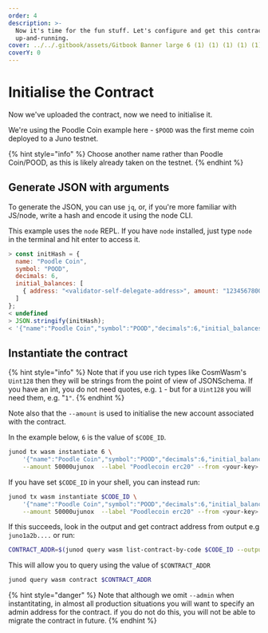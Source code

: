 ```yaml
---
order: 4
description: >-
  Now it's time for the fun stuff. Let's configure and get this contract
  up-and-running.
cover: ../../.gitbook/assets/Gitbook Banner large 6 (1) (1) (1) (1) (1) (1) (24).png
coverY: 0
---
```


# Initialise the Contract

Now we've uploaded the contract, now we need to initialise it.

We're using the Poodle Coin example here - `$POOD` was the first meme coin deployed to a Juno testnet.

{% hint style="info" %}
Choose another name rather than Poodle Coin/POOD, as this is likely already taken on the testnet.
{% endhint %}

## Generate JSON with arguments

To generate the JSON, you can use `jq`, or, if you're more familiar with JS/node, write a hash and encode it using the node CLI.

This example uses the `node` REPL. If you have `node` installed, just type `node` in the terminal and hit enter to access it.

```javascript
> const initHash = {
  name: "Poodle Coin",
  symbol: "POOD",
  decimals: 6,
  initial_balances: [
    { address: "<validator-self-delegate-address>", amount: "12345678000"},
  ]
};
< undefined
> JSON.stringify(initHash);
< '{"name":"Poodle Coin","symbol":"POOD","decimals":6,"initial_balances":[{"address":"<validator-self-delegate-address>","amount":"12345678000"}]}'
```

## Instantiate the contract

{% hint style="info" %}
Note that if you use rich types like CosmWasm's `Uint128` then they will be strings from the point of view of JSONSchema. If you have an int, you do not need quotes, e.g. `1` - but for a `Uint128` you will need them, e.g. "`1"`.
{% endhint %}

Note also that the `--amount` is used to initialise the new account associated with the contract.

In the example below, `6` is the value of `$CODE_ID`.

```bash
junod tx wasm instantiate 6 \
    '{"name":"Poodle Coin","symbol":"POOD","decimals":6,"initial_balances":[{"address":"<validator-self-delegate-address>","amount":"12345678000"}]}' \
    --amount 50000ujunox  --label "Poodlecoin erc20" --from <your-key> --chain-id <chain-id> --gas-prices 0.1ujunox --gas auto --gas-adjustment 1.3 -b block -y
```

If you have set `$CODE_ID` in your shell, you can instead run:

```bash
junod tx wasm instantiate $CODE_ID \
    '{"name":"Poodle Coin","symbol":"POOD","decimals":6,"initial_balances":[{"address":"<validator-self-delegate-address>","amount":"12345678000"}]}' \
    --amount 50000ujunox  --label "Poodlecoin erc20" --from <your-key> --chain-id <chain-id> --gas-prices 0.1ujunox --gas auto --gas-adjustment 1.3 -b block -y
```

If this succeeds, look in the output and get contract address from output e.g `juno1a2b....` or run:

```bash
CONTRACT_ADDR=$(junod query wasm list-contract-by-code $CODE_ID --output json | jq -r '.contracts[0]')
```

This will allow you to query using the value of `$CONTRACT_ADDR`

```bash
junod query wasm contract $CONTRACT_ADDR
```

{% hint style="danger" %}
Note that although we omit `--admin` when instantitating, in almost all production situations you will want to specify an admin address for the contract. if you do not do this, you will not be able to migrate the contract in future.
{% endhint %}
